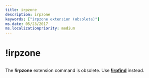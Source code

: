 ```yaml
---
title: irpzone
description: irpzone
keywords: ["irpzone extension (obsolete)"]
ms.date: 05/23/2017
ms.localizationpriority: medium
---
```


# !irpzone


## <span id="ddk__irpzone_dbg"></span><span id="DDK__IRPZONE_DBG"></span>


The **!irpzone** extension command is obsolete. Use [**!irpfind**](-irpfind.md) instead.

 

 





